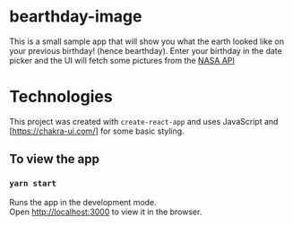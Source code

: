 
# bearthday-image

This is a small sample app that will show you what the earth looked like on your previous birthday! (hence bearthday). Enter your birthday in the date picker and the UI will fetch some pictures from the [NASA API](https://epic.gsfc.nasa.gov/about/api)

# Technologies

This project was created with `create-react-app` and uses JavaScript and [https://chakra-ui.com/] for some basic styling.


## To view the app

### `yarn start`

Runs the app in the development mode.<br>
Open [http://localhost:3000](http://localhost:3000) to view it in the browser.
